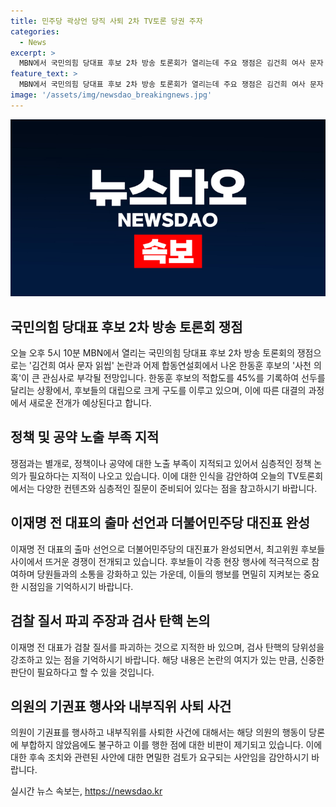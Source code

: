 ```yaml
---
title: 민주당 곽상언 당직 사퇴 2차 TV토론 당권 주자
categories:
  - News
excerpt: >
  MBN에서 국민의힘 당대표 후보 2차 방송 토론회가 열리는데 주요 쟁점은 김건희 여사 문자 읽씹 논란과 한동훈 후보의 사천 의혹이며, 한동훈 후보의 상승으로 경쟁이 치열해지고 있다. 또한, 민주당에서는 이재명 전 대표의 출마 선언으로 대진표가 완성되었으며, 최고위원 후보 5명의 출마가 이뤄졌다. 또한, 대북송금 사건을 수사한 검사에 대해서는 곽 의원의 기권표가 논란이 되었고, 이에 대한 사과와 내려간 직책도 이슈가 되었다. 오늘 MBN TV토론회에서는 다양한 컨텐츠와 심층적인 질문이 준비되어 있으니 5시 10분에 본방사수 하길 권유했다.
feature_text: >
  MBN에서 국민의힘 당대표 후보 2차 방송 토론회가 열리는데 주요 쟁점은 김건희 여사 문자 읽씹 논란과 한동훈 후보의 사천 의혹이며, 한동훈 후보의 상승으로 경쟁이 치열해지고 있다. 또한, 민주당에서는 이재명 전 대표의 출마 선언으로 대진표가 완성되었으며, 최고위원 후보 5명의 출마가 이뤄졌다. 또한, 대북송금 사건을 수사한 검사에 대해서는 곽 의원의 기권표가 논란이 되었고, 이에 대한 사과와 내려간 직책도 이슈가 되었다. 오늘 MBN TV토론회에서는 다양한 컨텐츠와 심층적인 질문이 준비되어 있으니 5시 10분에 본방사수 하길 권유했다.
image: '/assets/img/newsdao_breakingnews.jpg'
---
```


<p><img src="/assets/img/newsdao_breakingnews.jpg" alt="ontimetimes 속보" /></p>

<h2 data-ke-size="size26">국민의힘 당대표 후보 2차 방송 토론회 쟁점</h2>

<p data-ke-size="size16">오늘 오후 5시 10분 MBN에서 열리는 국민의힘 당대표 후보 2차 방송 토론회의 쟁점으로는 '김건희 여사 문자 읽씹' 논란과 어제 합동연설회에서 나온 한동훈 후보의 '사천 의혹'이 큰 관심사로 부각될 전망입니다. 한동훈 후보의 적합도를 45%를 기록하여 선두를 달리는 상황에서, 후보들의 대립으로 크게 구도를 이루고 있으며, 이에 따른 대결의 과정에서 새로운 전개가 예상된다고 합니다.</p>

<h2 data-ke-size="size26">정책 및 공약 노출 부족 지적</h2>

<p data-ke-size="size16">쟁점과는 별개로, 정책이나 공약에 대한 노출 부족이 지적되고 있어서 심층적인 정책 논의가 필요하다는 지적이 나오고 있습니다. 이에 대한 인식을 감안하여 오늘의 TV토론회에서는 다양한 컨텐츠와 심층적인 질문이 준비되어 있다는 점을 참고하시기 바랍니다.</p>

<h2 data-ke-size="size26">이재명 전 대표의 출마 선언과 더불어민주당 대진표 완성</h2>

<p data-ke-size="size16">이재명 전 대표의 출마 선언으로 더불어민주당의 대진표가 완성되면서, 최고위원 후보들 사이에서 뜨거운 경쟁이 전개되고 있습니다. 후보들이 각종 현장 행사에 적극적으로 참여하며 당원들과의 소통을 강화하고 있는 가운데, 이들의 행보를 면밀히 지켜보는 중요한 시점임을 기억하시기 바랍니다.</p>

<h2 data-ke-size="size26">검찰 질서 파괴 주장과 검사 탄핵 논의</h2>

<p data-ke-size="size16">이재명 전 대표가 검찰 질서를 파괴하는 것으로 지적한 바 있으며, 검사 탄핵의 당위성을 강조하고 있는 점을 기억하시기 바랍니다. 해당 내용은 논란의 여지가 있는 만큼, 신중한 판단이 필요하다고 할 수 있을 것입니다.</p>

<h2 data-ke-size="size26">의원의 기권표 행사와 내부직위 사퇴 사건</h2>

<p data-ke-size="size16">의원이 기권표를 행사하고 내부직위를 사퇴한 사건에 대해서는 해당 의원의 행동이 당론에 부합하지 않았음에도 불구하고 이를 행한 점에 대한 비판이 제기되고 있습니다. 이에 대한 후속 조치와 관련된 사안에 대한 면밀한 검토가 요구되는 사안임을 감안하시기 바랍니다.</p>
실시간 뉴스 속보는, <a href="https://newsdao.kr" rel="dofollow">https://newsdao.kr</a>


